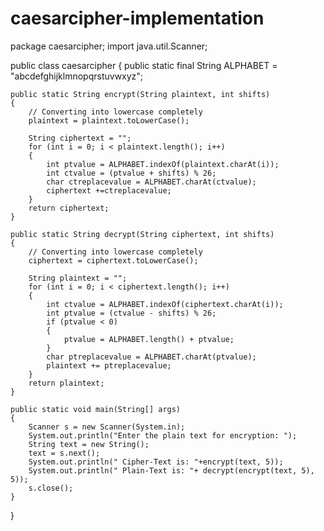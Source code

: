 # caesarcipher-implementation

package caesarcipher;
import java.util.Scanner;

public class caesarcipher 
{
	public static final String ALPHABET = "abcdefghijklmnopqrstuvwxyz";
	 
    public static String encrypt(String plaintext, int shifts)
    {
    	// Converting into lowercase completely
    	plaintext = plaintext.toLowerCase();    
    	
        String ciphertext = "";
        for (int i = 0; i < plaintext.length(); i++)
        {
            int ptvalue = ALPHABET.indexOf(plaintext.charAt(i));
            int ctvalue = (ptvalue + shifts) % 26;
            char ctreplacevalue = ALPHABET.charAt(ctvalue);
            ciphertext +=ctreplacevalue;
        }
        return ciphertext;
    }
 
    public static String decrypt(String ciphertext, int shifts)
    {
    	// Converting into lowercase completely    	
        ciphertext = ciphertext.toLowerCase();
        
        String plaintext = "";
        for (int i = 0; i < ciphertext.length(); i++)
        {
            int ctvalue = ALPHABET.indexOf(ciphertext.charAt(i));
            int ptvalue = (ctvalue - shifts) % 26;
            if (ptvalue < 0)
            {
            	ptvalue = ALPHABET.length() + ptvalue;
            }
            char ptreplacevalue = ALPHABET.charAt(ptvalue);
            plaintext += ptreplacevalue;
        }
        return plaintext;
    }
 
    public static void main(String[] args)
    {
        Scanner s = new Scanner(System.in);
        System.out.println("Enter the plain text for encryption: ");
        String text = new String();
        text = s.next();
        System.out.println(" Cipher-Text is: "+encrypt(text, 5));
        System.out.println(" Plain-Text is: "+ decrypt(encrypt(text, 5), 5));
        s.close();
    }
}
